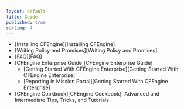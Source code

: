 ```yaml
---
layout: default
title: Guide 
published: true
sorting: 4
---
```


* [Installing CFEngine][Installing CFEngine]
* [Writing Policy and Promises][Writing Policy and Promises]
* [FAQ][FAQ]	
* [CFEngine Enterprise Guide][CFEngine Enterprise Guide]
   * [Getting Started With CFEngine Enterprise][Getting Started With CFEngine Enterprise]
   * [Reporting in Mission Portal][Getting Started With CFEngine Enterprise]
* [CFEngine Cookbook][CFEngine Cookbook]: Advanced and Intermediate Tips, Tricks, and Tutorials   



